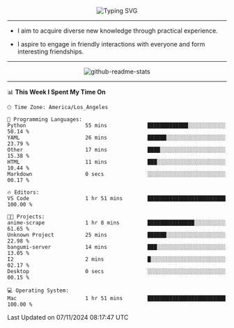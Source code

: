 <p align="center">
  <img src="https://readme-typing-svg.demolab.com?font=Fira+Code&weight=500&size=32&duration=2500&pause=1600&center=true&vCenter=true&random=false&width=1024&height=64&lines=Hi+there+%F0%9F%91%8B;I'm+delighted+you+could+make+it+here+%F0%9F%8E%89;I'm+Harry%2C+a+college+student+still+finding+my+way" alt="Typing SVG" />
</p>


---


- I aim to acquire diverse new knowledge through practical experience.

- I aspire to engage in friendly interactions with everyone and form interesting friendships.


---


<p align="center">
  <img src="https://github-readme-stats.vercel.app/api?username=Harry-Jing&show_icons=true" alt="github-readme-stats"/>
</p>


---

<!--START_SECTION:waka-->
📊 **This Week I Spent My Time On** 

```text
🕑︎ Time Zone: America/Los_Angeles

💬 Programming Languages: 
Python                   55 mins             █████████████░░░░░░░░░░░░   50.14 % 
YAML                     26 mins             ██████░░░░░░░░░░░░░░░░░░░   23.79 % 
Other                    17 mins             ████░░░░░░░░░░░░░░░░░░░░░   15.38 % 
HTML                     11 mins             ███░░░░░░░░░░░░░░░░░░░░░░   10.44 % 
Markdown                 0 secs              ░░░░░░░░░░░░░░░░░░░░░░░░░   00.17 % 

🔥 Editors: 
VS Code                  1 hr 51 mins        █████████████████████████   100.00 % 

🐱‍💻 Projects: 
anime-scrape             1 hr 8 mins         ███████████████░░░░░░░░░░   61.65 % 
Unknown Project          25 mins             ██████░░░░░░░░░░░░░░░░░░░   22.98 % 
bangumi-server           14 mins             ███░░░░░░░░░░░░░░░░░░░░░░   13.05 % 
I2                       2 mins              █░░░░░░░░░░░░░░░░░░░░░░░░   02.17 % 
Desktop                  0 secs              ░░░░░░░░░░░░░░░░░░░░░░░░░   00.15 % 

💻 Operating System: 
Mac                      1 hr 51 mins        █████████████████████████   100.00 % 
```


 Last Updated on 07/11/2024 08:17:47 UTC
<!--END_SECTION:waka-->
